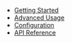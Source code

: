 - [Getting Started](/)
- [Advanced Usage](advanced-usage.md)
- [Configuration](configuration.md)
- [API Reference](api-reference.md)